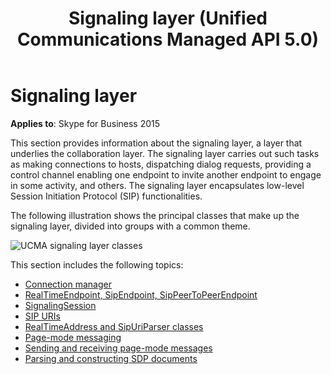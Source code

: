 ﻿---
title: Signaling layer (Unified Communications Managed API 5.0)
description: An overview of the Signaling layer (Unified Communications Managed API 5.0). 
TOCTitle: Signaling layer
ms:assetid: 994070d8-7071-4457-9796-53e5c680964e
ms:mtpsurl: https://msdn.microsoft.com/library/Dn466046(v=office.16)
ms:contentKeyID: 65239986
ms.date: 07/27/2015
mtps_version: v=office.16
---

# Signaling layer

**Applies to**: Skype for Business 2015

This section provides information about the signaling layer, a layer that underlies the collaboration layer. The signaling layer carries out such tasks as making connections to hosts, dispatching dialog requests, providing a control channel enabling one endpoint to invite another endpoint to engage in some activity, and others. The signaling layer encapsulates low-level Session Initiation Protocol (SIP) functionalities.

The following illustration shows the principal classes that make up the signaling layer, divided into groups with a common theme.

![UCMA signaling layer classes](images/Dn466046.UCMA-Signaling(Office.16).png "UCMA signaling layer classes")

This section includes the following topics:

- [Connection manager](connection-manager.md)
- [RealTimeEndpoint, SipEndpoint, SipPeerToPeerEndpoint](realtimeendpoint-sipendpoint-sippeertopeerendpoint.md)
- [SignalingSession](signalingsession.md)
- [SIP URIs](sip-uris.md)
- [RealTimeAddress and SipUriParser classes](realtimeaddress-and-sipuriparser-classes.md)
- [Page-mode messaging](page-mode-messaging.md)
- [Sending and receiving page-mode messages](sending-and-receiving-page-mode-messages.md)
- [Parsing and constructing SDP documents](parsing-and-constructing-sdp-documents.md)

